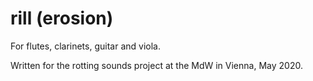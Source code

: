 rill (erosion)
==============

For flutes, clarinets, guitar and viola. 

Written for the rotting sounds project at the MdW in Vienna, May 2020. 



